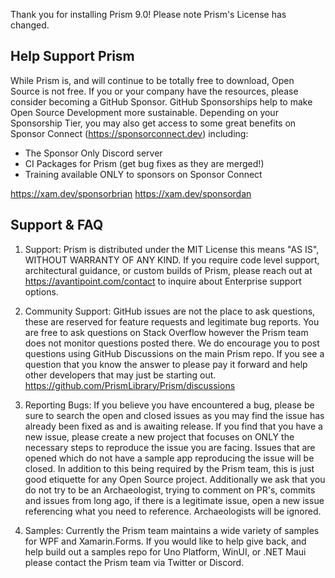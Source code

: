 
Thank you for installing Prism 9.0! Please note Prism's License has changed.

## Help Support Prism

While Prism is, and will continue to be totally free to download, Open Source is not free. If you or your company have the resources, please consider becoming a GitHub Sponsor. GitHub Sponsorships help to make Open Source Development more sustainable. Depending on your Sponsorship Tier, you may also get access to some great benefits on Sponsor Connect (https://sponsorconnect.dev) including:

- The Sponsor Only Discord server
- CI Packages for Prism (get bug fixes as they are merged!)
- Training available ONLY to sponsors on Sponsor Connect

https://xam.dev/sponsorbrian
https://xam.dev/sponsordan

## Support & FAQ

1) Support: Prism is distributed under the MIT License this means "AS IS", WITHOUT WARRANTY OF ANY KIND. If you require code level support, architectural guidance, or custom builds of Prism, please reach out at https://avantipoint.com/contact to inquire about Enterprise support options.

2) Community Support: GitHub issues are not the place to ask questions, these are reserved for feature requests and legitimate bug reports. You are free to ask questions on Stack Overflow however the Prism team does not monitor questions posted there. We do encourage you to post questions using GitHub Discussions on the main Prism repo. If you see a question that you know the answer to please pay it forward and help other developers that may just be starting out. https://github.com/PrismLibrary/Prism/discussions

3) Reporting Bugs: If you believe you have encountered a bug, please be sure to search the open and closed issues as you may find the issue has already been fixed as and is awaiting release. If you find that you have a new issue, please create a new project that focuses on ONLY the necessary steps to reproduce the issue you are facing. Issues that are opened which do not have a sample app reproducing the issue will be closed. In addition to this being required by the Prism team, this is just good etiquette for any Open Source project. Additionally we ask that you do not try to be an Archaeologist, trying to comment on PR's, commits and issues from long ago, if there is a legitimate issue, open a new issue referencing what you need to reference. Archaeologists will be ignored.

4) Samples: Currently the Prism team maintains a wide variety of samples for WPF and Xamarin.Forms. If you would like to help give back, and help build out a samples repo for Uno Platform, WinUI, or .NET Maui please contact the Prism team via Twitter or Discord.
